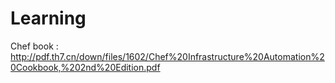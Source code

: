 # Learning
Chef book : http://pdf.th7.cn/down/files/1602/Chef%20Infrastructure%20Automation%20Cookbook,%202nd%20Edition.pdf
